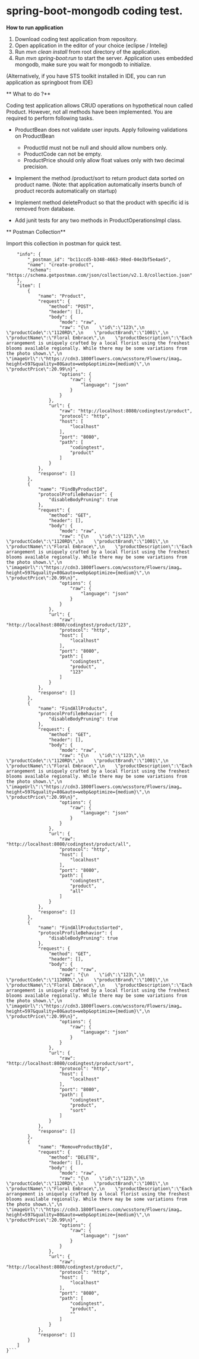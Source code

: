 # spring-boot-mongodb coding test.

**How to run application**
1. Download coding test application from repository.
2. Open application in the editor of your choice (eclipse / Intellej)
3. Run *mvn clean install* from root directory of the application.
4. Run *mvn spring-boot:run* to start the server. Application uses embedded mongodb, make sure you wait for mongodb to initialize.

(Alternatively, if you have STS toolkit installed in IDE, you can run application as springboot from IDE)


** What to do ?**

Coding test application allows CRUD operations on hypothetical noun called Product. However, not all methods have been implemented. You are required to perform following tasks.

- ProductBean does not validate user inputs. Apply following validations on ProductBean
   - ProductId must not be null and should allow numbers only.
   - ProductCode can not be empty.
   - ProductPrice should only allow float values only with two decimal precision.
   
- Implement the method /product/sort to return product data sorted on product name. (Note: that application automatically inserts bunch of product records automatically on startup)

- Implement method deleteProduct so that the product with specific id is removed from database.

- Add junit tests for any two methods in ProductOperationsImpl class.



** Postman Collection**

Import this collection in postman for quick test.

```{
	"info": {
		"_postman_id": "bc11ccd5-b348-4663-98ed-04e3bf5e4ae5",
		"name": "create-product",
		"schema": "https://schema.getpostman.com/json/collection/v2.1.0/collection.json"
	},
	"item": [
		{
			"name": "Product",
			"request": {
				"method": "POST",
				"header": [],
				"body": {
					"mode": "raw",
					"raw": "{\n    \"id\":\"123\",\n    \"productCode\":\"1120RD\",\n    \"productBrand\":\"1001\",\n    \"productName\":\"Floral Embrace\",\n    \"productDescription\":\"Each arrangement is uniquely crafted by a local florist using the freshest blooms available regionally. While there may be some variations from the photo shown.\",\n    \"imageUrl\":\"https://cdn3.1800flowers.com/wcsstore/Flowers/imag…height=597&quality=80&auto=webp&optimize={medium}\",\n    \"productPrice\":20.99\n}",
					"options": {
						"raw": {
							"language": "json"
						}
					}
				},
				"url": {
					"raw": "http://localhost:8080/codingtest/product",
					"protocol": "http",
					"host": [
						"localhost"
					],
					"port": "8080",
					"path": [
						"codingtest",
						"product"
					]
				}
			},
			"response": []
		},
		{
			"name": "FindByProductId",
			"protocolProfileBehavior": {
				"disableBodyPruning": true
			},
			"request": {
				"method": "GET",
				"header": [],
				"body": {
					"mode": "raw",
					"raw": "{\n    \"id\":\"123\",\n    \"productCode\":\"1120RD\",\n    \"productBrand\":\"1001\",\n    \"productName\":\"Floral Embrace\",\n    \"productDescription\":\"Each arrangement is uniquely crafted by a local florist using the freshest blooms available regionally. While there may be some variations from the photo shown.\",\n    \"imageUrl\":\"https://cdn3.1800flowers.com/wcsstore/Flowers/imag…height=597&quality=80&auto=webp&optimize={medium}\",\n    \"productPrice\":20.99\n}",
					"options": {
						"raw": {
							"language": "json"
						}
					}
				},
				"url": {
					"raw": "http://localhost:8080/codingtest/product/123",
					"protocol": "http",
					"host": [
						"localhost"
					],
					"port": "8080",
					"path": [
						"codingtest",
						"product",
						"123"
					]
				}
			},
			"response": []
		},
		{
			"name": "FindAllProducts",
			"protocolProfileBehavior": {
				"disableBodyPruning": true
			},
			"request": {
				"method": "GET",
				"header": [],
				"body": {
					"mode": "raw",
					"raw": "{\n    \"id\":\"123\",\n    \"productCode\":\"1120RD\",\n    \"productBrand\":\"1001\",\n    \"productName\":\"Floral Embrace\",\n    \"productDescription\":\"Each arrangement is uniquely crafted by a local florist using the freshest blooms available regionally. While there may be some variations from the photo shown.\",\n    \"imageUrl\":\"https://cdn3.1800flowers.com/wcsstore/Flowers/imag…height=597&quality=80&auto=webp&optimize={medium}\",\n    \"productPrice\":20.99\n}",
					"options": {
						"raw": {
							"language": "json"
						}
					}
				},
				"url": {
					"raw": "http://localhost:8080/codingtest/product/all",
					"protocol": "http",
					"host": [
						"localhost"
					],
					"port": "8080",
					"path": [
						"codingtest",
						"product",
						"all"
					]
				}
			},
			"response": []
		},
		{
			"name": "FindAllProductsSorted",
			"protocolProfileBehavior": {
				"disableBodyPruning": true
			},
			"request": {
				"method": "GET",
				"header": [],
				"body": {
					"mode": "raw",
					"raw": "{\n    \"id\":\"123\",\n    \"productCode\":\"1120RD\",\n    \"productBrand\":\"1001\",\n    \"productName\":\"Floral Embrace\",\n    \"productDescription\":\"Each arrangement is uniquely crafted by a local florist using the freshest blooms available regionally. While there may be some variations from the photo shown.\",\n    \"imageUrl\":\"https://cdn3.1800flowers.com/wcsstore/Flowers/imag…height=597&quality=80&auto=webp&optimize={medium}\",\n    \"productPrice\":20.99\n}",
					"options": {
						"raw": {
							"language": "json"
						}
					}
				},
				"url": {
					"raw": "http://localhost:8080/codingtest/product/sort",
					"protocol": "http",
					"host": [
						"localhost"
					],
					"port": "8080",
					"path": [
						"codingtest",
						"product",
						"sort"
					]
				}
			},
			"response": []
		},
		{
			"name": "RemoveProductById",
			"request": {
				"method": "DELETE",
				"header": [],
				"body": {
					"mode": "raw",
					"raw": "{\n    \"id\":\"123\",\n    \"productCode\":\"1120RD\",\n    \"productBrand\":\"1001\",\n    \"productName\":\"Floral Embrace\",\n    \"productDescription\":\"Each arrangement is uniquely crafted by a local florist using the freshest blooms available regionally. While there may be some variations from the photo shown.\",\n    \"imageUrl\":\"https://cdn3.1800flowers.com/wcsstore/Flowers/imag…height=597&quality=80&auto=webp&optimize={medium}\",\n    \"productPrice\":20.99\n}",
					"options": {
						"raw": {
							"language": "json"
						}
					}
				},
				"url": {
					"raw": "http://localhost:8080/codingtest/product/",
					"protocol": "http",
					"host": [
						"localhost"
					],
					"port": "8080",
					"path": [
						"codingtest",
						"product",
						""
					]
				}
			},
			"response": []
		}
	]
}```

